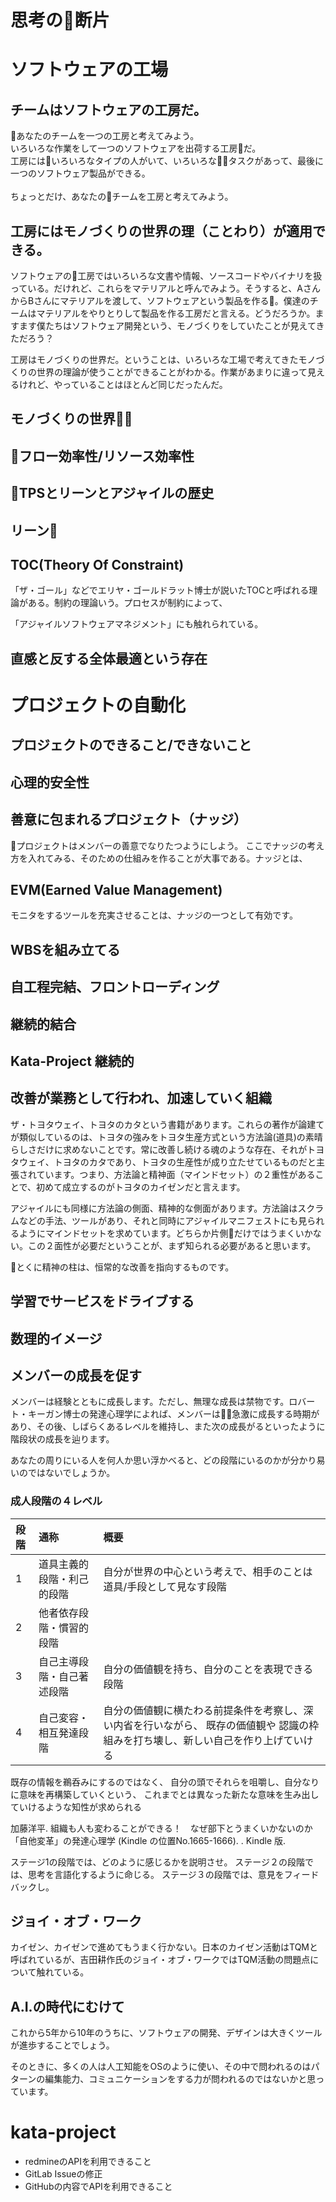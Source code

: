 # 思考の断片

# ソフトウェアの工場
## チームはソフトウェアの工房だ。

あなたのチームを一つの工房と考えてみよう。<br>
いろいろな作業をして一つのソフトウェアを出荷する工房だ。<br>
工房にはいろいろなタイプの人がいて、いろいろなタスクがあって、最後に一つのソフトウェア製品ができる。<br>
<br>
ちょっとだけ、あなたのチームを工房と考えてみよう。<br>


## 工房にはモノづくりの世界の理（ことわり）が適用できる。

ソフトウェアの工房ではいろいろな文書や情報、ソースコードやバイナリを扱っている。だけれど、これらをマテリアルと呼んでみよう。そうすると、AさんからBさんにマテリアルを渡して、ソフトウェアという製品を作る。僕達のチームはマテリアルをやりとりして製品を作る工房だと言える。どうだろうか。ますます僕たちはソフトウェア開発という、モノづくりをしていたことが見えてきただろう？

工房はモノづくりの世界だ。ということは、いろいろな工場で考えてきたモノづくりの世界の理論が使うことができることがわかる。作業があまりに違って見えるけれど、やっていることはほとんど同じだったんだ。

## モノづくりの世界











## フロー効率性/リソース効率性











## TPSとリーンとアジャイルの歴史











## リーン






## TOC(Theory Of Constraint)


「ザ・ゴール」などでエリヤ・ゴールドラット博士が説いたTOCと呼ばれる理論がある。制約の理論いう。プロセスが制約によって、

「アジャイルソフトウェアマネジメント」にも触れられている。




## 直感と反する全体最適という存在




# プロジェクトの自動化



## プロジェクトのできること/できないこと

## 心理的安全性


## 善意に包まれるプロジェクト（ナッジ）

プロジェクトはメンバーの善意でなりたつようにしよう。
ここでナッジの考え方を入れてみる、そのための仕組みを作ることが大事である。ナッジとは、


## EVM(Earned Value Management)

モニタをするツールを充実させることは、ナッジの一つとして有効です。




## WBSを組み立てる


## 自工程完結、フロントローディング


## 継続的結合



## Kata-Project 継続的




## 改善が業務として行われ、加速していく組織

ザ・トヨタウェイ、トヨタのカタという書籍があります。これらの著作が論建てが類似しているのは、トヨタの強みをトヨタ生産方式という方法論(道具)の素晴らしさだけに求めないことです。常に改善し続ける魂のような存在、それがトヨタウェイ、トヨタのカタであり、トヨタの生産性が成り立たせているものだと主張されています。つまり、方法論と精神面（マインドセット）の２重性があることで、初めて成立するのがトヨタのカイゼンだと言えます。

アジャイルにも同様に方法論の側面、精神的な側面があります。方法論はスクラムなどの手法、ツールがあり、それと同時にアジャイルマニフェストにも見られるようにマインドセットを求めています。どちらか片側だけではうまくいかない。この２面性が必要だということが、まず知られる必要があると思います。

とくに精神の柱は、恒常的な改善を指向するものです。







## 学習でサービスをドライブする







## 数理的イメージ




## メンバーの成長を促す

メンバーは経験とともに成長します。ただし、無理な成長は禁物です。ロバート・キーガン博士の発達心理学によれば、メンバーは急激に成長する時期があり、その後、しばらくあるレベルを維持し、また次の成長がるといったように階段状の成長を辿ります。

あなたの周りにいる人を何人か思い浮かべると、どの段階にいるのかが分かり易いのではないでしょうか。

### 成人段階の４レベル

| 段階 | 通称 | 概要 |
|:--|:--|:--|
|1|道具主義的段階・利己的段階|自分が世界の中心という考えで、相手のことは道具/手段として見なす段階|
|2|他者依存段階・慣習的段階||
|3|自己主導段階・自己著述段階|自分の価値観を持ち、自分のことを表現できる段階|
|4|自己変容・相互発達段階|自分の価値観に横たわる前提条件を考察し、深い内省を行いながら、 既存の価値観や 認識の枠組みを打ち壊し、新しい自己を作り上げていける|

既存の情報を鵜呑みにするのではなく、 自分の頭でそれらを咀嚼し、自分なりに意味を再構築していくという、 これまでとは異なった新たな意味を生み出していけるような知性が求められる

加藤洋平. 組織も人も変わることができる！　なぜ部下とうまくいかないのか　「自他変革」の発達心理学 (Kindle の位置No.1665-1666).  . Kindle 版. 




ステージ1の段階では、どのように感じるかを説明させ。
ステージ２の段階では、思考を言語化するように命じる。
ステージ３の段階では、意見をフィードバックし。




## ジョイ・オブ・ワーク

カイゼン、カイゼンで進めてもうまく行かない。日本のカイゼン活動はTQMと呼ばれているが、吉田耕作氏のジョイ・オブ・ワークではTQM活動の問題点について触れている。







## A.I.の時代にむけて

これから5年から10年のうちに、ソフトウェアの開発、デザインは大きくツールが進歩することでしょう。

そのときに、多くの人は人工知能をOSのように使い、その中で問われるのはパターンの編集能力、コミュニケーションをする力が問われるのではないかと思っています。



# kata-project
* redmineのAPIを利用できること
* GitLab Issueの修正
* GitHubの内容でAPIを利用できること
